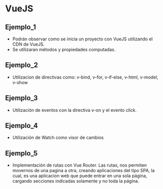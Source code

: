 # VueJS

## Ejemplo_1

* Podrán observar como se inicia un proyecto con VueJS utilizando el CDN de VueJS.
* Se utilizaran métodos y propiedades computadas.

## Ejemplo_2

* Utilizacion de directivas como: v-bind, v-for, v-if-else, v-html, v-model, v-show

## Ejemplo_3

* Utilización de eventos con la directiva v-on y el evento click.

## Ejemplo_4

* Utilización de Watch como visor de cambios

## Ejemplo_5

* Implementación de rutas con Vue Router. Las rutas, nos permiten movernos de una pagina a otra, creando aplicaciones del tipo SPA, la cual, es una aplicacion web que puede entrar en una sola página, cargando secciones indicadas solamente y no toda la página. 